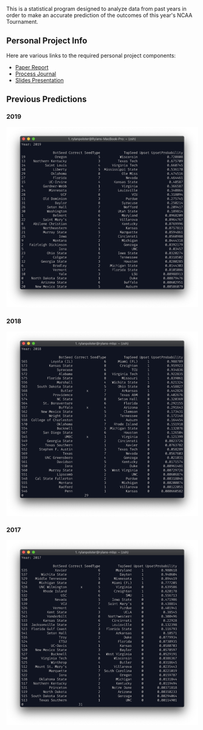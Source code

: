 This is a statistical program designed to analyze data from past years in order to make an accurate prediction of the outcomes of this year's NCAA Tournament.

## Personal Project Info
Here are various links to the required personal project components:
- [Paper Report](https://docs.google.com/document/d/1feI2-PqSzBnh--9rehwKhATbYZ7PvGixjELN5l5ViP4/edit?usp=sharing)
- [Process Journal](https://docs.google.com/spreadsheets/d/1h-WI65uvIrwYAikDNk_hxRZNj9OSuKISbF4w9WDqAVw/edit?usp=sharing)
- [Slides Presentation](https://docs.google.com/presentation/d/1Wo9BOBGZ8AGfyWeuJZULq0ZdpC0MLKLuW81KYCbmnw8/edit?usp=sharing)

## Previous Predictions

### 2019
![2019 Predictions](Images/2019-Predictions.png "Upladed on 3/21/2019 at 11:51 AM")

### 2018
![2018 Predictions](Images/2018-Predictions.png)

### 2017
![2017 Predictions](Images/2017-Predictions.png)
